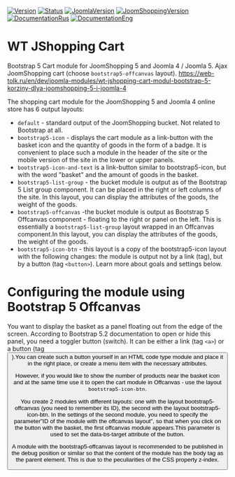 [![Version](https://img.shields.io/github/release/WebTolk/WT-JShopping-Cart.svg)]() [![Status](https://img.shields.io/badge/Status-stable-green.svg)]() [![JoomlaVersion](https://img.shields.io/badge/Joomla-4.x-orange.svg)]() [![JoomShoppingVersion](https://img.shields.io/badge/JoomShopping-5.x-important.svg)]() [![DocumentationRus](https://img.shields.io/badge/Documentation-rus-blue.svg)](https://web-tolk.ru/dev/joomla-modules/wt-jshopping-cart-modul-bootstrap-5-korziny-dlya-joomshopping-5-i-joomla-4?utm_source=github) [![DocumentationEng](https://img.shields.io/badge/Documentation-eng-blueviolet.svg)](https://web-tolk.ru/en/dev/joomla-modules/wt-jshopping-cart-modul-bootstrap-5-korziny-dlya-joomshopping-5-i-joomla-4?utm_source=github)
# WT JShopping Cart
Bootstrap 5 Cart module for JoomShopping 5 and Joomla 4 / Joomla 5. Ajax JoomShopping cart (choose `bootstrap5-offcanvas` layout).
https://web-tolk.ru/en/dev/joomla-modules/wt-jshopping-cart-modul-bootstrap-5-korziny-dlya-joomshopping-5-i-joomla-4

The shopping cart module for the JoomShopping 5 and Joomla 4 online store has 6 output layouts:
- `default` - standard output of the JoomShopping bucket. Not related to Bootstrap at all.
- `bootstrap5-icon` - displays the cart module as a link-button with the basket icon and the quantity of goods in the form of a badge. It is convenient to place such a module in the header of the site or the mobile version of the site in the lower or upper panels.
- `bootstrap5-icon-and-text` is a link-button similar to bootstrap5-icon, but with the word "basket" and the amount of goods in the basket.
- `bootstrap5-list-group` - the bucket module is output as of the Bootstrap 5 List group component. It can be placed in the right or left columns of the site. In this layout, you can display the attributes of the goods, the weight of the goods.
- `bootstrap5-offcanvas` -the bucket module is output as Bootstrap 5 Offcanvas component - floating to the right or panel on the left. This is essentially a `bootstrap5-list-group` layout wrapped in an Offcanvas component.In this layout, you can display the attributes of the goods, the weight of the goods.
- `bootstrap5-icon-btn` - this layout is a copy of the bootstrap5-icon layout with the following changes: the module is output not by a link (tag), but by a button (tag `<button>`). Learn more about goals and settings below.
# Configuring the module using Bootstrap 5 Offcanvas
You want to display the basket as a panel floating out from the edge of the screen. According to Bootstrap 5.2 documentation to open or hide this panel, you need a toggler button (switch). It can be either a link (tag `<a>`) or a button (tag <button>).You can create such a button yourself in an HTML code type module and place it in the right place, or create a menu item with the necessary attributes. 

However, if you would like to show the number of products near the basket icon and at the same time use it to open the cart module in Offcanvas - use the layout `bootstrap5-icon-btn`.

You create 2 modules with different layouts: one with the layout bootstrap5-offcanvas (you need to remember its ID), the second with the layout bootstrap5-icon-btn. In the settings of the second module, you need to specify the parameter"ID of the module with the offcanvas layout", so that when you click on the button with the basket, the first offcanvas module appears.This parameter is used to set the data-bs-target attribute of the button.

A module with the bootstrap5-offcanvas layout is recommended to be published in the debug position or similar so that the content of the module has the body tag as the parent element. This is due to the peculiarities of the CSS property z-index.
